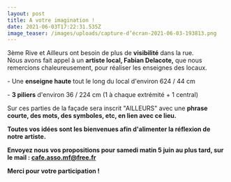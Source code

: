 ```yaml
---
layout: post
title: A votre imagination !
date: 2021-06-03T17:22:31.535Z
image_teaser: /images/uploads/capture-d’écran-2021-06-03-193813.png
---
```

3ème Rive et Ailleurs ont besoin de plus de **visibilité** dans la rue.\
Nous avons fait appel à un **artiste local, Fabian Delacote,** que nous remercions chaleureusement, pour réaliser les enseignes des locaux.

\- Une **enseigne haute** tout le long du local d'environ 624 / 44 cm

\- **3 piliers** d'environ 36 / 224 cm (1 à chaque extrémité + 1 central)

Sur ces parties de la façade sera inscrit "AILLEURS" avec une **phrase courte, des mots, des symboles, etc, en lien avec ce lieu.**

**Toutes vos idées sont les bienvenues afin d'alimenter la réflexion de notre artiste.**

**Envoyez nous vos propositions pour samedi matin 5 juin au plus tard, sur le mail : cafe.asso.mf@free.fr**

**Merci pour votre participation !**